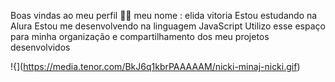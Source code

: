 
Boas vindas ao meu perfil 💙💙
meu nome :  elida vitoria
Estou estudando na Alura
Estou me desenvolvendo na linguagem JavaScript
Utilizo esse espaço para minha organização e compartilhamento dos meu projetos desenvolvidos

!{](https://media.tenor.com/BkJ6q1kbrPAAAAAM/nicki-minaj-nicki.gif)
